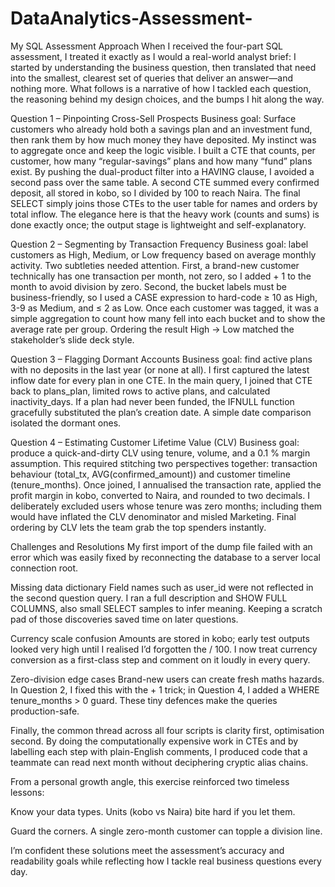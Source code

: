 # DataAnalytics-Assessment-
My SQL Assessment Approach
When I received the four-part SQL assessment, I treated it exactly as I would a real-world analyst brief: I started by understanding the business question, then translated that need into the smallest, clearest set of queries that deliver an answer—and nothing more. What follows is a narrative of how I tackled each question, the reasoning behind my design choices, and the bumps I hit along the way.

Question 1 – Pinpointing Cross-Sell Prospects
Business goal: Surface customers who already hold both a savings plan and an investment fund, then rank them by how much money they have deposited.
My instinct was to aggregate once and keep the logic visible. I built a CTE that counts, per customer, how many “regular-savings” plans and how many “fund” plans exist. By pushing the dual-product filter into a HAVING clause, I avoided a second pass over the same table. A second CTE summed every confirmed deposit, all stored in kobo, so I divided by 100 to reach Naira. The final SELECT simply joins those CTEs to the user table for names and orders by total inflow.
The elegance here is that the heavy work (counts and sums) is done exactly once; the output stage is lightweight and self-explanatory.

Question 2 – Segmenting by Transaction Frequency
Business goal: label customers as High, Medium, or Low frequency based on average monthly activity.
Two subtleties needed attention. First, a brand-new customer technically has one transaction per month, not zero, so I added + 1 to the month to avoid division by zero. Second, the bucket labels must be business-friendly, so I used a CASE expression to hard-code ≥ 10 as High, 3-9 as Medium, and ≤ 2 as Low. Once each customer was tagged, it was a simple aggregation to count how many fell into each bucket and to show the average rate per group. Ordering the result High → Low matched the stakeholder’s slide deck style.

Question 3 – Flagging Dormant Accounts
Business goal: find active plans with no deposits in the last year (or none at all).
I first captured the latest inflow date for every plan in one CTE. In the main query, I joined that CTE back to plans_plan, limited rows to active plans, and calculated inactivity_days. If a plan had never been funded, the IFNULL function gracefully substituted the plan’s creation date. A simple date comparison isolated the dormant ones. 

Question 4 – Estimating Customer Lifetime Value (CLV)
Business goal: produce a quick-and-dirty CLV using tenure, volume, and a 0.1 % margin assumption.
This required stitching two perspectives together: transaction behaviour (total_tx, AVG(confirmed_amount)) and customer timeline (tenure_months). Once joined, I annualised the transaction rate, applied the profit margin in kobo, converted to Naira, and rounded to two decimals. I deliberately excluded users whose tenure was zero months; including them would have inflated the CLV denominator and misled Marketing. Final ordering by CLV lets the team grab the top spenders instantly.

Challenges and Resolutions
My first import of the dump file failed with an error which was easily fixed by reconnecting the database to a server local connection root. 

Missing data dictionary
Field names such as user_id were not reflected in the second question query. I ran a full description and SHOW FULL COLUMNS, also small SELECT samples to infer meaning. Keeping a scratch pad of those discoveries saved time on later questions.

Currency scale confusion
Amounts are stored in kobo; early test outputs looked very high until I realised I’d forgotten the / 100. I now treat currency conversion as a first-class step and comment on it loudly in every query.

Zero-division edge cases
Brand-new users can create fresh maths hazards. In Question 2, I fixed this with the + 1 trick; in Question 4, I added a WHERE tenure_months > 0 guard. These tiny defences make the queries production-safe.

Finally, the common thread across all four scripts is clarity first, optimisation second. By doing the computationally expensive work in CTEs and by labelling each step with plain-English comments, I produced code that a teammate can read next month without deciphering cryptic alias chains.

From a personal growth angle, this exercise reinforced two timeless lessons:

Know your data types. Units (kobo vs Naira) bite hard if you let them.

Guard the corners. A single zero-month customer can topple a division line.

I’m confident these solutions meet the assessment’s accuracy and readability goals while reflecting how I tackle real business questions every day.
